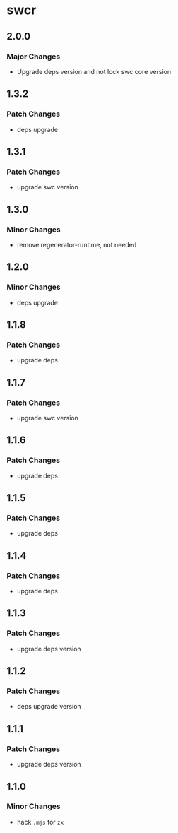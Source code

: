 # swcr

## 2.0.0

### Major Changes

- Upgrade deps version and not lock swc core version

## 1.3.2

### Patch Changes

- deps upgrade

## 1.3.1

### Patch Changes

- upgrade swc version

## 1.3.0

### Minor Changes

- remove regenerator-runtime, not needed

## 1.2.0

### Minor Changes

- deps upgrade

## 1.1.8

### Patch Changes

- upgrade deps

## 1.1.7

### Patch Changes

- upgrade swc version

## 1.1.6

### Patch Changes

- upgrade deps

## 1.1.5

### Patch Changes

- upgrade deps

## 1.1.4

### Patch Changes

- upgrade deps

## 1.1.3

### Patch Changes

- upgrade deps version

## 1.1.2

### Patch Changes

- deps upgrade version

## 1.1.1

### Patch Changes

- upgrade deps version

## 1.1.0

### Minor Changes

- hack `.mjs` for `zx`
